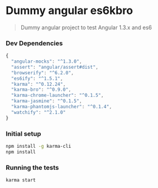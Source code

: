 # Dummy angular es6kbro

> Dummy angular project to test Angular 1.3.x and es6

### Dev Dependencies

```js
{
  "angular-mocks": "^1.3.0",
  "assert": "angular/assert#dist",
  "browserify": "^6.2.0",
  "es6ify": "^1.5.1",
  "karma": "^0.12.24",
  "karma-bro": "^0.9.0",
  "karma-chrome-launcher": "^0.1.5",
  "karma-jasmine": "^0.1.5",
  "karma-phantomjs-launcher": "^0.1.4",
  "watchify": "^2.1.0"
}
```

### Initial setup

```bash
npm install -g karma-cli
npm install
```

### Running the tests
```bash
karma start
```
